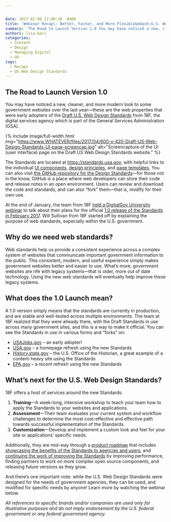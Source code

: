 ```yaml
---


date: 2017-02-09 12:00:10 -0400
title: 'Webinar Recap\: Better, Faster, and More Flexible&mdash;U.S. Web Design Standards Update'
summary: 'The Road to Launch Version 1.0 You may have noticed a new, cleaner, and more modern look to some government websites over the last year&mdash;these are the web properties that were early adopters of the Draft U.S. Web Design Standards from 18F, the digital services agency which is part of the General Services Administration (GSA).'
authors: lisa-bari
categories:
  - Content
  - Design
  - Managing Digital
  - UX
tags:
  - Recaps
  - US Web Design Standards
---
```


## The Road to Launch Version 1.0

You may have noticed a new, cleaner, and more modern look to some government websites over the last year—these are the web properties that were early adopters of the [Draft U.S. Web Design Standards](https://standards.usa.gov/) from 18F, the digital services agency which is part of the General Services Administration (GSA).


{% include image/full-width.html img="https://www.WHATEVER/files/2017/04/600-x-420-Draft-US-Web-Design-Standards-UI-page-screencap.jpg" alt="Screencapture of the UI (user interface) page on the Draft US Web Design Standards website." %}

The Standards are located at <https://standards.usa.gov>, with helpful links to the individual [UI components](https://standards.usa.gov/components/), [design principles](https://standards.usa.gov/design-principles/), and [page templates](https://standards.usa.gov/page-templates/). You can also visit [the GitHub repository for the Design Standards](https://github.com/18F/web-design-standards)—for those not in the know, GitHub is a place where web developers can store their code and release notes in an open environment. Users can review and download the code and standards, and can also “fork” them—that is, modify for their own use.

At the end of January, the team from 18F [held a DigitalGov University webinar](https://www.youtube.com/watch?v=VUPbn1phbxk) to talk about their plans for the official [1.0 release of the Standards in February 2017](https://standards.usa.gov/whats-new/releases/#version-1-0-0). Will Sullivan from 18F started off by explaining the purpose of web standards, especially within the U.S. government.

## Why do we need web standards?

Web standards help us provide a consistent experience across a complex system of websites that communicate important government information to the public. This consistent, modern, and useful experience simply makes government websites better and easier to use. What’s more, government websites are rife with legacy systems—that is older, more out of date technology. Using the new web standards will eventually help improve these legacy systems.

## What does the 1.0 Launch mean?

A 1.0 version simply means that the standards are currently in production, and are stable and well-tested across multiple environments. The team at 18F realized that they were already there, with the Draft Standards in use across many government sites, and this is a way to make it official. You can see the Standards in use in various forms and “forks” on:

  * [USAJobs.gov](https://www.usajobs.gov/) – an early adopter!
  * [USA.gov](https://www.usa.gov/) – a homepage refresh using the new Standards
  * [History.state.gov](https://history.state.gov/) – the U.S. Office of the Historian, a great example of a content-heavy site using the Standards
  * [EPA.gov](https://www.epa.gov/) – a recent refresh using the new Standards

## What’s next for the U.S. Web Design Standards?

18F offers a host of services around the new Standards:

  1. **Training**—A week-long, intensive workshop to teach your team how to apply the Standards to your websites and applications.
  2. **Assessment**—Their team evaluates your current system and workflow challenges to determine the most cost-effective and effective path towards successful implementation of the Standards.
  3. **Customization**—Develop and implement a custom look and feel for your site or applications’ specific needs.

Additionally, they are mid-way through a [product roadmap](https://standards.usa.gov/whats-new/product-roadmap/) that includes [showcasing the benefits of the Standards to agencies and users](https://standards.usa.gov/whats-new/product-roadmap/#milestone-3), and [continuing the work of improving the Standards](https://standards.usa.gov/whats-new/product-roadmap/#milestone-4) by improving performance, finding partners to work on more complex open source components, and releasing future versions as they grow.

And there’s one important note: while the U.S. Web Design Standards were designed for the needs of government agencies, they can be used, and modified for specific needs by anyone! Learn more by watching the webinar below.



_All references to specific brands and/or companies are used only for illustrative purposes and do not imply endorsement by the U.S. federal government or any federal government agency._